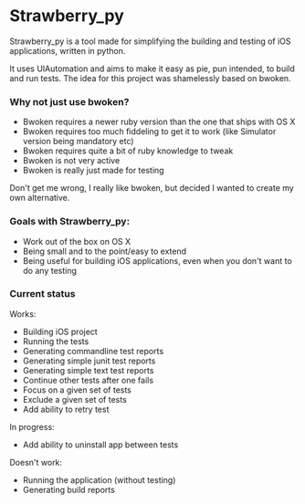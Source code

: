 # Strawberry_py

Strawberry_py is a tool made for simplifying the building and testing of iOS
applications, written in python.

It uses UIAutomation and aims to make it easy as pie, pun intended, to build
and run tests. The idea for this project was shamelessly based on bwoken.

### Why not just use bwoken?

* Bwoken requires a newer ruby version than the one that ships with OS X
* Bwoken requires too much fiddeling to get it to work (like Simulator version being mandatory etc)
* Bwoken requires quite a bit of ruby knowledge to tweak
* Bwoken is not very active
* Bwoken is really just made for testing

Don't get me wrong, I really like bwoken, but decided I wanted to create my own
alternative.

### Goals with Strawberry_py:

* Work out of the box on OS X
* Being small and to the point/easy to extend
* Being useful for building iOS applications, even when you don't want to do any
testing

### Current status

Works:

* Building iOS project
* Running the tests
* Generating commandline test reports
* Generating simple junit test reports
* Generating simple text test reports
* Continue other tests after one fails
* Focus on a given set of tests
* Exclude a given set of tests
* Add ability to retry test

In progress:

* Add ability to uninstall app between tests

Doesn't work:

* Running the application (without testing)
* Generating build reports

